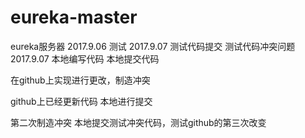# eureka-master
eureka服务器
2017.9.06
测试
2017.9.07
测试代码提交
测试代码冲突问题
2017.9.07
本地编写代码
本地提交代码


在github上实现进行更改，制造冲突


github上已经更新代码
本地进行提交



第二次制造冲突
本地提交测试冲突代码，测试github的第三次改变
